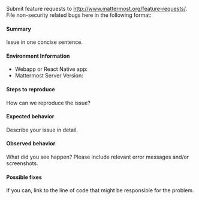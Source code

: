 Submit feature requests to http://www.mattermost.org/feature-requests/. File non-security related bugs here in the following format: 

#### Summary
Issue in one concise sentence.

#### Environment Information

- Webapp or React Native app: 
- Mattermost Server Version:

#### Steps to reproduce
How can we reproduce the issue?

#### Expected behavior
Describe your issue in detail.

#### Observed behavior
What did you see happen? Please include relevant error messages and/or screenshots.

#### Possible fixes
If you can, link to the line of code that might be responsible for the problem.
